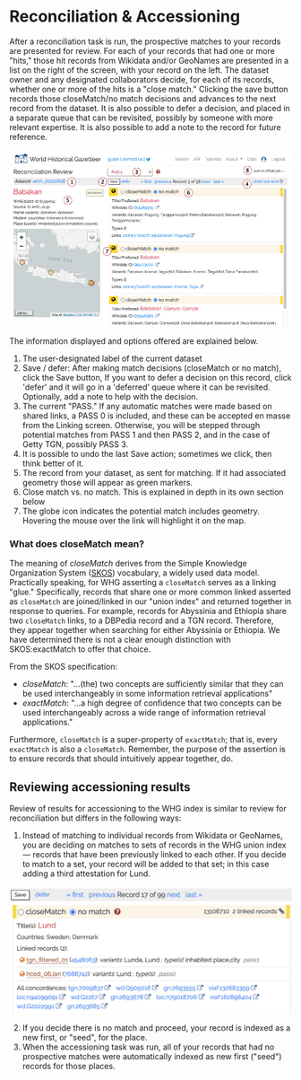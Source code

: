# Reconciliation & Accessioning

After a reconciliation task is run, the prospective matches to your records are presented for review. For each of your
records that had one or more "hits," those hit records from Wikidata and/or GeoNames are presented in a list on the
right of the screen, with your record on the left. The dataset owner and any designated collaborators decide, for each
of its records, whether one or more of the hits is a "close match." Clicking the save button records those closeMatch/no
match decisions and advances to the next record from the dataset. It is also possible to defer a decision, and placed in
a separate queue that can be revisited, possibly by someone with more relevant expertise. It is also possible to add a
note to the record for future reference.

![img.png](../images/img.png)

The information displayed and options offered are explained below.

1. The user-designated label of the current dataset
2. Save / defer: After making match decisions (closeMatch or no match), click the Save button, If you want to defer a
   decision on this record, click 'defer' and it will go in a 'deferred' queue where it can be revisited. Optionally,
   add a note to help with the decision.
3. The current "PASS." If any automatic matches were made based on shared links, a PASS 0 is included, and these can be
   accepted en masse from the Linking screen. Otherwise, you will be stepped through potential matches from PASS 1 and
   then PASS 2, and in the case of Getty TGN, possibly PASS 3.
4. It is possible to undo the last Save action; sometimes we click, then think better of it.
5. The record from your dataset, as sent for matching. If it had associated geometry those will appear as green markers.
6. Close match vs. no match. This is explained in depth in its own section below
7. The globe icon indicates the potential match includes geometry. Hovering the mouse over the link will highlight it on
   the map.

### What does closeMatch mean?

The meaning of _closeMatch_ derives from the Simple Knowledge Organization
System ([SKOS](https://www.w3.org/TR/2009/REC-skos-reference-20090818/)) vocabulary, a widely used data
model. Practically speaking, for WHG asserting a `closeMatch` serves as a linking "glue." Specifically, records that
share one or more common linked asserted as `closeMatch` are joined/linked in our "union index" and returned together in
response to queries. For example, records for Abyssinia and Ethiopia share two `closeMatch` links, to a DBPedia record
and
a TGN record. Therefore, they appear together when searching for either Abyssinia or Ethiopia. We have determined there
is not a clear enough distinction with SKOS:exactMatch to offer that choice.

From the SKOS specification:

* _closeMatch_: "...(the) two concepts are sufficiently similar that they can be used interchangeably in some
  information
  retrieval applications"
* _exactMatch_: "...a high degree of confidence that two concepts can be used interchangeably across a wide range of
  information retrieval applications."

Furthermore, `closeMatch` is a super-property of `exactMatch`; that is, every `exactMatch` is also a `closeMatch`.
Remember, the purpose of the assertion is to ensure records that should intuitively appear together, do.

## Reviewing accessioning results

Review of results for accessioning to the WHG index is similar
to review for reconciliation but differs in the following
ways:

1. Instead of matching to individual records from Wikidata or GeoNames, you are deciding on matches to sets of records
   in the WHG union index — records that have been previously linked to each other. If you decide to match to a set,
   your record will be added to that set; in this case adding a third attestation for Lund.

![img_1.png](../images/img_1.png)

2. If you decide there is no match and proceed, your record is indexed as a new first, or "seed", for the place.
3. When the accessioning task was run, all of your records that had no prospective matches were automatically indexed as
   new first ("seed") records for those places.